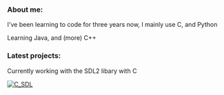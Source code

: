 ### About me:
I've been learning to code for three years now, I mainly use C, and Python

Learning Java, and (more) C++

### Latest projects:

Currently working with the SDL2 libary with C

<a href="https://github.com/no-good-names/C_SDL"><img src="https://github-readme-stats.vercel.app/api/pin/?username=no-good-names&repo=C_SDL&show_owner=false&title_color=58a6ff&text_color=adbac7&bg_color=00000000&border_color=444c56&theme=transparent" alt="C_SDL"></a>
